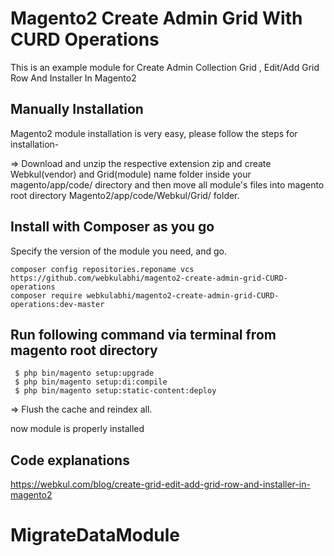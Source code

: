 # Magento2 Create Admin Grid With CURD Operations
This is an example module for Create Admin Collection Grid , Edit/Add Grid Row And Installer In Magento2
## Manually Installation

Magento2 module installation is very easy, please follow the steps for installation-

=> Download and unzip the respective extension zip and create Webkul(vendor) and Grid(module) name folder inside your magento/app/code/ directory and then move all module's files into magento root directory Magento2/app/code/Webkul/Grid/ folder.

## Install with Composer as you go
Specify the version of the module you need, and go.
    
    composer config repositories.reponame vcs https://github.com/webkulabhi/magento2-create-admin-grid-CURD-operations
    composer require webkulabhi/magento2-create-admin-grid-CURD-operations:dev-master
    

## Run following command via terminal from magento root directory 
  
     $ php bin/magento setup:upgrade
     $ php bin/magento setup:di:compile
     $ php bin/magento setup:static-content:deploy

=> Flush the cache and reindex all.

now module is properly installed

## Code explanations 

https://webkul.com/blog/create-grid-edit-add-grid-row-and-installer-in-magento2
# MigrateDataModule
